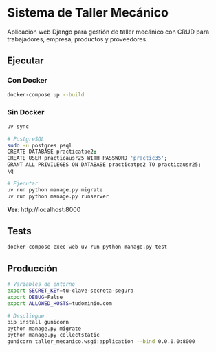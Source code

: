 # Sistema de Taller Mecánico

Aplicación web Django para gestión de taller mecánico con CRUD para trabajadores, empresa, productos y proveedores.

## Ejecutar

### Con Docker
```bash
docker-compose up --build
```

### Sin Docker
```bash
uv sync

# PostgreSQL
sudo -u postgres psql
CREATE DATABASE practicatpe2;
CREATE USER practicausr25 WITH PASSWORD 'practic35';
GRANT ALL PRIVILEGES ON DATABASE practicatpe2 TO practicausr25;
\q

# Ejecutar
uv run python manage.py migrate
uv run python manage.py runserver
```

**Ver**: http://localhost:8000

## Tests
```bash
docker-compose exec web uv run python manage.py test
```

## Producción
```bash
# Variables de entorno
export SECRET_KEY=tu-clave-secreta-segura
export DEBUG=False
export ALLOWED_HOSTS=tudominio.com

# Despliegue
pip install gunicorn
python manage.py migrate
python manage.py collectstatic
gunicorn taller_mecanico.wsgi:application --bind 0.0.0.0:8000
```